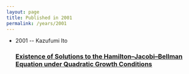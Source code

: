 ```yaml
---
layout: page
title: Published in 2001
permalink: /years/2001
---
```


<ul class="post-list">

  <li>
    <span class="post-meta">2001 -- Kazufumi Ito</span>
    <h3><a class="post-link" href="{{ site.baseurl }}/existence-of-solutions-to-the-hamilton-jacobi-bellman-equation-under-quadratic-growth-conditions">Existence of Solutions to the Hamilton–Jacobi–Bellman Equation under Quadratic Growth Conditions</a></h3>
  </li>
</ul>
